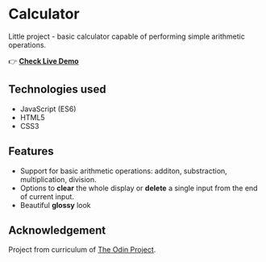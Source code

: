 # Calculator

Little project - basic calculator capable of performing simple arithmetic operations.

👉 [**Check Live Demo**](https://mcalijr.github.io/calculator/)

## Technologies used

- JavaScript (ES6)
- HTML5
- CSS3

## Features

- Support for basic arithmetic operations: additon, substraction, multiplication, division.
- Options to **clear** the whole display or **delete** a single input from the end of current input.
- Beautiful **glossy** look

## Acknowledgement

Project from curriculum of [The Odin Project](https://www.theodinproject.com/paths/foundations/courses/foundations/lessons/calculator).
